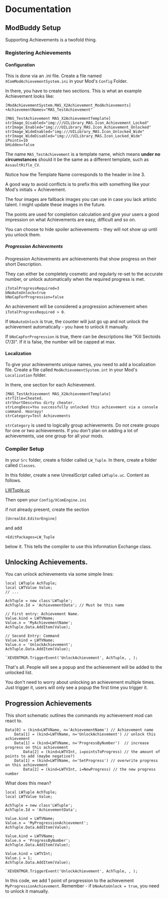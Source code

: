# Documentation

## ModBuddy Setup

Supporting Achievements is a twofold thing.

### Registering Achievements

#### Configuration

This is done via an .ini file. Create a file named ```XComModAchievementSystem.ini``` in your Mod's ```Config``` Folder.

In there, you have to create two sections. This is what an example Achievement looks like:

```
[ModAchievementSystem.MAS_X2Achievement_ModAchievements]
+AchievementNames="MAS_TestAchievement"

[MAS_TestAchievement MAS_X2AchievementTemplate]
strImage_Disabled="img:///UILibrary_MAS.Icon_Achievement_Locked"
strImage_Enabled="img:///UILibrary_MAS.Icon_Achievement_Unlocked"
strImage_WideEnabled="img:///UILibrary_MAS.Icon_Unlocked_Wide"
strImage_WideDisabled="img:///UILibrary_MAS.Icon_Locked_Wide"
iPoints=10
bHidden=false
```

The name ```MAS_TestAchievement``` is a template name, which means **under no circumstances** should it be the same as a different template, such as ```AssaultRifle_CV```.

Notice how the Template Name corresponds to the header in line 3.

A good way to avoid conflicts is to prefix this with something like your Mod's initials + Achievement.

The four images are fallback images you can use in case you lack artistic talent. I might update these images in the future.

The points are used for completion calculation and give your users a good impression on what Achievements are easy, difficult and so on.

You can choose to hide spoiler achievements - they will not show up until you unlock them.

##### Progression Achievements

Progression Achievements are achievements that show progress on their short Description.

They can either be completely cosmetic and regularly re-set to the accurate number, or unlock automatically when the required progress is met.

```
iTotalProgressRequired=3
bNoAutoUnlock=true
bNoCapForProgression=false
```

An achievement will be considered a progression achievement when ```iTotalProgressRequired > 0```.

If ```bNoAutoUnlock``` is true, the counter will just go up and not unlock the achievement automatically - you have to unlock it manually.

If ```bNoCapForProgression``` is true, there can be descriptions like "Kill Sectoids (7/3)". If it is false, the number will be capped at max.

#### Localization

To give your achievements unique names, you need to add a localization file. Create a file called ```ModAchievementSystem.int``` in your Mod's ```Localization``` folder.

In there, one section for each Achievement.

```
[MAS_TestAchievement MAS_X2AchievementTemplate]
strTitle=Cheated.
strShortDesc=You dirty cheater.
strLongDesc=You successfully unlocked this achievement via a console command. Hoorayy!
strCategory=Test Achievements
```

```strCategory``` is used to logically group achievements. Do not create groups for one or two achievements. If you don't plan on adding a lot of achievements, use one group for all your mods.

### Compiler Setup

In your ```Src``` folder, create a folder called ```LW_Tuple```. In there, create a folder called ```Classes```.

In this folder, create a new UnrealScript called ```LWTuple.uc```. Content as follows.

[LWTuple.uc](https://github.com/robojumper/ModAchievementSystem/blob/master/ModAchievementSystem/Src/LW_Tuple/Classes/LWTuple.uc)

Then open your ```Config/XComEngine.ini```

if not already present, create the section

```
[UnrealEd.EditorEngine]
```

and add 

```
+EditPackages=LW_Tuple
```

below it. This tells the compiler to use this Information Exchange class.

## Unlocking Achievements.

You can unlock achievements via some simple lines:

```
local LWTuple AchTuple;
local LWTValue Value;
// ...

AchTuple = new class'LWTuple'; 
AchTuple.Id = 'AchievementData'; // Must be this name

// First entry: Achievement Name.
Value.kind = LWTVName;
Value.n = 'MyAchievementName';
AchTuple.Data.AddItem(Value);

// Second Entry: Command
Value.kind = LWTVName;
Value.n = 'UnlockAchievement';
AchTuple.Data.AddItem(Value);

`XEVENTMGR.TriggerEvent('UnlockAchievement', AchTuple, , );
```

That's all. People will see a popup and the achievement will be added to the unlocked list.

You don't need to worry about unlocking an achievement multiple times. Just trigger it, users will only see a popup the first time you trigger it.

## Progression Achievements

This short schematic outlines the commands my achievement mod can react to.

```
Data[0] = (kind=LWTVName, n='AchievementName') // Achievement name
	Data[1] = (kind=LWTVName, n='UnlockAchievement') // unlock this achievement
	Data[1] = (kind=LWTVName, n='ProgressByNumber')  // increase progress on this achievement
		Data[2] = (kind=LWTVInt, i=pointsToProgress) // the amount of points to add (maybe negative?)
	Data[1] = (kind=LWTVName, n='SetProgress') // overwrite progress on this achievement
		Data[2] = (kind=LWTVInt, i=NewProgress) // the new progress number
```

What does this mean?

```
local LWTuple AchTuple;
local LWTValue Value;

AchTuple = new class'LWTuple';
AchTuple.Id = 'AchievementData';

Value.kind = LWTVName;
Value.n = 'MyProgressionAchievement';
AchTuple.Data.AddItem(Value);

Value.kind = LWTVName;
Value.n = 'ProgressByNumber';
AchTuple.Data.AddItem(Value);

Value.kind = LWTVInt;
Value.i = 1;
AchTuple.Data.AddItem(Value);

`XEVENTMGR.TriggerEvent('UnlockAchievement', AchTuple, , );
```

In this code, we add 1 point of progression to the achievement ```MyProgressionAchievement```. Remember - if ```bNoAutoUnlock = true```, you need to unlock it manually.